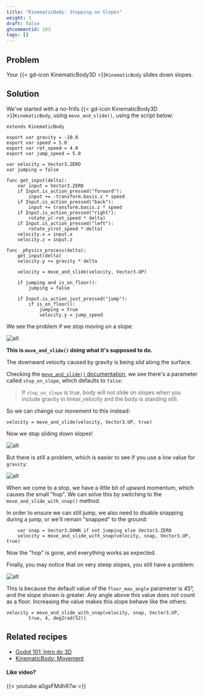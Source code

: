 ```yaml
---
title: "KinematicBody: Stopping on Slopes"
weight: 3
draft: false
ghcommentid: 103
tags: []
---
```


## Problem

Your {{< gd-icon KinematicBody3D >}}`KinematicBody` slides down slopes.

## Solution

We've started with a no-frills {{< gd-icon KinematicBody3D >}}`KinematicBody`, using `move_and_slide()`, using the script below:

```gdscript
extends KinematicBody

export var gravity = -10.0
export var speed = 5.0
export var rot_speed = 4.0
export var jump_speed = 5.0

var velocity = Vector3.ZERO
var jumping = false

func get_input(delta):
    var input = Vector3.ZERO
    if Input.is_action_pressed("forward"):
        input += -transform.basis.z * speed
    if Input.is_action_pressed("back"):
        input += transform.basis.z * speed
    if Input.is_action_pressed("right"):
        rotate_y(-rot_speed * delta)
    if Input.is_action_pressed("left"):
        rotate_y(rot_speed * delta)
    velocity.x = input.x
    velocity.z = input.z

func _physics_process(delta):
    get_input(delta)
    velocity.y += gravity * delta

    velocity = move_and_slide(velocity, Vector3.UP)

    if jumping and is_on_floor():
        jumping = false

    if Input.is_action_just_pressed("jump"):
        if is_on_floor():
            jumping = true
            velocity.y = jump_speed
```

We see the problem if we stop moving on a slope:

![alt](/godot_recipes/3.x/img/kbd_slopes_01.gif)

**This is `move_and_slide()` doing what it's supposed to do.**

The downward velocity caused by gravity is being *slid* along the surface.

Checking the [`move_and_slide()` documentation](https://docs.godotengine.org/en/stable/classes/class_kinematicbody.html#class-kinematicbody-method-move-and-slide), we see there's a parameter called `stop_on_slope`, which defaults to `false`:

> If `stop_on_slope` is true, body will not slide on slopes when you include gravity in linear_velocity and the body is standing still.

So we can change our movement to this instead:

```gdscript
velocity = move_and_slide(velocity, Vector3.UP, true)
```

Now we stop sliding down slopes!

![alt](/godot_recipes/3.x/img/kbd_slopes_02.gif)


But there is still a problem, which is easier to see if you use a low value for `gravity`:

![alt](/godot_recipes/3.x/img/kbd_slopes_03.gif)

When we come to a stop, we have a little bit of upward momentum, which causes the small "hop". We can solve this by switching to the `move_and_slide_with_snap()` method.

In order to ensure we can still jump, we also need to disable snapping during a jump, or we'll remain "snapped" to the ground:

```gdscript
    var snap = Vector3.DOWN if not jumping else Vector3.ZERO
    velocity = move_and_slide_with_snap(velocity, snap, Vector3.UP, true)
```

Now the "hop" is gone, and everything works as expected.

Finally, you may notice that on very steep slopes, you still have a problem:

![alt](/godot_recipes/3.x/img/kbd_slopes_04.gif)

This is because the default value of the `floor_max_angle` parameter is 45°, and the slope shown is greater. Any angle above this value does not count as a floor. Increasing the value makes this slope behave like the others:

```gdscript
velocity = move_and_slide_with_snap(velocity, snap, Vector3.UP,
        true, 4, deg2rad(52))
```

## Related recipes

- [Godot 101: Intro do 3D](/godot_recipes/3.x/g101/3d/)
- [KinematicBody: Movement](/godot_recipes/3.x/3d/kinematic_body/)

#### Like video?

{{< youtube a0gxFMdhR7w >}}
